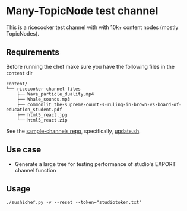 Many-TopicNode test channel
===========================

This is a ricecooker test channel with with 10k+ content nodes (mostly TopicNodes).


Requirements
------------
Before running the chef make sure you have the following files in the `content` dir


    content/
    └── ricecooker-channel-files
        ├── Wave_particle_duality.mp4
        ├── Whale_sounds.mp3
        ├── commonlit_the-supreme-court-s-ruling-in-brown-vs-board-of-education_student.pdf
        ├── html5_react.jpg
        └── html5_react.zip

See the [sample-channels repo](https://github.com/learningequality/sample-channels),
specifically, [update.sh](https://github.com/learningequality/sample-channels/blob/master/channels/ricecooker_channel/update.sh).


Use case
--------
  - Generate a large tree for testing performance of studio's EXPORT channel function


Usage
-----

    ./sushichef.py -v --reset --token="studiotoken.txt"
